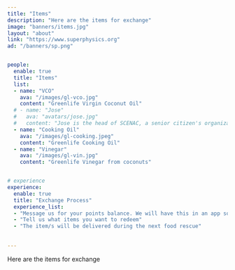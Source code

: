```yaml
---
title: "Items"
description: "Here are the items for exchange"
image: "banners/items.jpg"
layout: "about"
link: "https://www.superphysics.org"
ad: "/banners/sp.png"


people:
  enable: true
  title: "Items"
  list:
  - name: "VCO"
    ava: "/images/gl-vco.jpg"
    content: "Greenlife Virgin Coconut Oil"
  # - name: "Jose"
  #   ava: "avatars/jose.jpg"  
  #   content: "Jose is the head of SCENAC, a senior citizen's organization"
  - name: "Cooking Oil"
    ava: "/images/gl-cooking.jpeg"  
    content: "Greenlife Cooking Oil"
  - name: "Vinegar"
    ava: "/images/gl-vin.jpg"  
    content: "Greenlife Vinegar from coconuts"


# experience
experience:
  enable: true
  title: "Exchange Process"
  experience_list:
  - "Message us for your points balance. We will have this in an app soon"
  - "Tell us what items you want to redeem"
  - "The item/s will be delivered during the next food rescue"
  
  
---
```



Here are the items for exchange